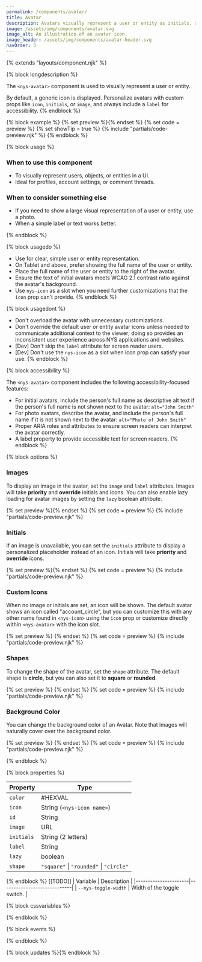 ```yaml
---
permalink: /components/avatar/
title: Avatar
description: Avatars visually represent a user or entity as initials, a photo, or an icon.
image: /assets/img/components/avatar.svg
image_alt: An illustration of an avatar icon.
image_header: /assets/img/components/avatar-header.svg
navOrder: 3
---
```


{% extends "layouts/component.njk" %}

{% block longdescription %}

The `<nys-avatar>` component is used to visually represent a user or entity.

By default, a generic icon is displayed. Personalize avatars with custom props like `icon`, `initials`, or `image`, and always include a `label` for accessibility.
{% endblock %}

{% block example %}
  {% set preview %}<nys-avatar label="User avatar"></nys-avatar>{% endset %}
  {% set code = preview %}
  {% set showTip = true %}
  {% include "partials/code-preview.njk" %}
{% endblock %}

{% block usage %}

### When to use this component

- To visually represent users, objects, or entities in a UI.
- Ideal for profiles, account settings, or comment threads.

### When to consider something else

  - If you need to show a large visual representation of a user or entity, use a photo.
  - When a simple label or text works better.

{% endblock %}

{% block usagedo %}

  - Use for clear, simple user or entity representation.
  - On Tablet and above, prefer showing the full name of the user or entity.
  - Place the full name of the user or entity to the right of the avatar.
  - Ensure the text of initial avatars meets WCAG 2.1 contrast ratio against the avatar's background.
  - Use `nys-icon` as a slot when you need further customizations that the `icon` prop can't provide.
{% endblock %}

{% block usagedont %}

  - Don't overload the avatar with unnecessary customizations.
  - Don't override the default user or entity avatar icons unless needed to communicate additional context to the viewer; doing so provides an inconsistent user experience across NYS applications and websites.
  - [Dev] Don't skip the `label` attribute for screen reader users.
  - [Dev] Don't use the `nys-icon` as a slot when icon prop can satisfy your use.
{% endblock %}

{% block accessibility %}

The `<nys-avatar>` component includes the following accessibility-focused features:

  - For initial avatars, include the person's full name as descriptive alt text if the person's full name is not shown next to the avatar: `alt="John Smith"`
  - For photo avatars, describe the avatar, and include the person's full name if it is not shown next to the avatar: `alt="Photo of John Smith"`
  - Proper ARIA roles and attributes to ensure screen readers can interpret the avatar correctly.
  - A label property to provide accessible text for screen readers.
{% endblock %}

{% block options %}

### Images
To display an image in the avatar, set the `image` and `label` attributes. Images will take **priority** and **override** initials and icons. You can also enable lazy loading for avatar images by setting the `lazy` boolean attribute.

{% set preview %}<nys-avatar label="User avatar" image="https://images.unsplash.com/photo-1513360371669-4adf3dd7dff8?q=80&w=100" lazy>{% endset %}
{% set code = preview %}
{% include "partials/code-preview.njk" %}

### Initials

If an image is unavailable, you can set the `initials` attribute to display a personalized placeholder instead of an icon. Initials will take **priority** and **override** icons.

{% set preview %}<nys-avatar label="User avatar" initials="NY"></nys-avatar>{% endset %}
{% set code = preview %}
{% include "partials/code-preview.njk" %}

### Custom Icons

When no image or initials are set, an icon will be shown. The default avatar shows an icon called "account_circle", but you can customize this with any other name found in `<nys-icon>` using the `icon` prop or customize directly within `<nys-avatar>` with the icon slot.

{% set preview %}
<nys-avatar label="User avatar"></nys-avatar>
<nys-avatar label="Youtube avatar" color="#f2efee">
  <nys-icon label="youtube icon" name="social_youtube" color="#b2071d" size="lg"></nys-icon>
</nys-avatar>
<nys-avatar label="Snow avatar" icon="ac_unit"></nys-avatar>{% endset %}
{% set code = preview %}
{% include "partials/code-preview.njk" %}

### Shapes

To change the shape of the avatar, set the `shape` attribute. The default shape is **circle**, but you can also set it to **square** or **rounded**.

{% set preview %}
<nys-avatar label="User avatar" shape="circle"></nys-avatar>
<nys-avatar label="User avatar" shape="rounded"></nys-avatar>
<nys-avatar label="User avatar" shape="square"></nys-avatar></nys-avatar>{% endset %}
{% set code = preview %}
{% include "partials/code-preview.njk" %}

### Background Color

You can change the background color of an Avatar. Note that images will naturally cover over the background color.

{% set preview %}
<nys-avatar label="User avatar" color="purple"></nys-avatar>{% endset %}
{% set code = preview %}
{% include "partials/code-preview.njk" %}

{% endblock %}

{% block properties %}

| Property   | Type                                     |
|------------|------------------------------------------|
| `color`    | #HEXVAL                                  |
| `icon`     | String (`<nys-icon name>`)               |
| `id`       | String                                   |
| `image`    | URL                                      |
| `initials` | String (2 letters)                       |
| `label`    | String                                   |
| `lazy`     | boolean                                  |
| `shape`    | `"square"` \| `"rounded"` \| `"circle"`  |


{% endblock %}
[[TODO]]
| Variable             | Description                 |
|----------------------|-----------------------------|
| `--nys-toggle-width` | Width of the toggle switch. |

{% block cssvariables %}


{% endblock %}

{% block events %}

{% endblock %}

{% block updates %}{% endblock %}
